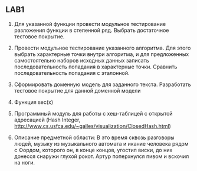 ## LAB1

1. Для указанной функции провести модульное тестирование разложения функции в степенной ряд. Выбрать достаточное тестовое покрытие.
2. Провести модульное тестирование указанного алгоритма. Для этого выбрать характерные точки внутри алгоритма, и для предложенных самостоятельно наборов исходных данных записать последовательность попадания в характерные точки. Сравнить последовательность попадания с эталонной.
3. Сформировать доменную модель для заданного текста.  Разработать тестовое покрытие для данной доменной модели

1. Функция sec(x)
2. Программный модуль для работы с хеш-таблицей с открытой адресацией (Hash Integer, http://www.cs.usfca.edu/~galles/visualization/ClosedHash.html)
3. Описание предметной области:
В это время сквозь разговоры людей, музыку из музыкального автомата и икание человека рядом с Фордом, которого он, в конце концов, угостил виски, до них донесся снаружи глухой рокот. Артур поперхнулся пивом и вскочил на ноги.

